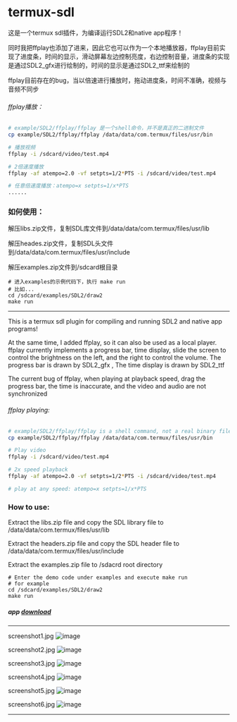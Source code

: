 # termux-sdl

这是一个termux sdl插件，为编译运行SDL2和native app程序！

同时我把ffplay也添加了进来，因此它也可以作为一个本地播放器，ffplay目前实现了进度条，时间的显示，滑动屏幕左边控制亮度，右边控制音量，进度条的实现是通过SDL2_gfx进行绘制的，时间的显示是通过SDL2_ttf来绘制的

ffplay目前存在的bug，当以倍速进行播放时，拖动进度条，时间不准确，视频与音频不同步

###### ffplay播放：
```bash
# example/SDL2/ffplay/ffplay 是一个shell命令，并不是真正的二进制文件
cp example/SDL2/ffplay/ffplay /data/data/com.termux/files/usr/bin

# 播放视频
ffplay -i /sdcard/video/test.mp4

# 2倍速度播放
ffplay -af atempo=2.0 -vf setpts=1/2*PTS -i /sdcard/video/test.mp4

# 任意倍速度播放：atempo=x setpts=1/x*PTS
......

```


### 如何使用：
解压libs.zip文件，复制SDL库文件到/data/data/com.termux/files/usr/lib

解压heades.zip文件，复制SDL头文件到/data/data/com.termux/files/usr/include

解压examples.zip文件到/sdcard根目录

```
# 进入examples的示例代码下，执行 make run
# 比如...
cd /sdcard/examples/SDL2/draw2
make run
```

 **** 

This is a termux sdl plugin for compiling and running SDL2 and native app programs!

 At the same time, I added ffplay, so it can also be used as a local player. ffplay currently implements a progress bar, time display, slide the screen to control the brightness on the left, and the right to control the volume. The progress bar is drawn by SDL2_gfx  , The time display is drawn by SDL2_ttf

 The current bug of ffplay, when playing at playback speed, drag the progress bar, the time is inaccurate, and the video and audio are not synchronized

###### ffplay playing:
```bash
# example/SDL2/ffplay/ffplay is a shell command, not a real binary file
cp example/SDL2/ffplay/ffplay /data/data/com.termux/files/usr/bin

# Play video
ffplay -i /sdcard/video/test.mp4

# 2x speed playback
ffplay -af atempo=2.0 -vf setpts=1/2*PTS -i /sdcard/video/test.mp4

# play at any speed: atempo=x setpts=1/x*PTS
```



### How to use:
Extract the libs.zip file and copy the SDL library file to /data/data/com.termux/files/usr/lib

Extract the headers.zip file and copy the SDL header file to /data/data/com.termux/files/usr/include

Extract the examples.zip file to /sdacrd root directory 


```
# Enter the demo code under examples and execute make run
# for example
cd /sdcard/examples/SDL2/draw2
make run
```

##### app [download](https://github.com/Lzhiyong/termux-sdl/releases)


 **** 

screenshot1.jpg
![image](https://raw.githubusercontent.com/Lzhiyong/termux-sdl/master/screenshots/screenshot1.jpg)


screenshot2.jpg
![image](https://raw.githubusercontent.com/Lzhiyong/termux-sdl/master/screenshots/screenshot2.jpg)


screenshot3.jpg
![image](https://raw.githubusercontent.com/Lzhiyong/termux-sdl/master/screenshots/screenshot3.jpg)


screenshot4.jpg
![image](https://raw.githubusercontent.com/Lzhiyong/termux-sdl/master/screenshots/screenshot4.jpg)


screenshot5.jpg
![image](https://raw.githubusercontent.com/Lzhiyong/termux-sdl/master/screenshots/screenshot5.jpg)


screenshot6.jpg
![image](https://raw.githubusercontent.com/Lzhiyong/termux-sdl/master/screenshots/screenshot6.jpg)
 **** 

